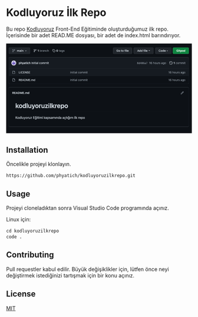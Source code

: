 # Kodluyoruz İlk Repo
Bu repo [Kodluyoruz](https://www.kodluyoruz.org) Front-End Eğitiminde oluşturduğumuz ilk repo. İçerisinde bir adet READ.ME dosyası, bir adet de index.html barındırıyor.

![](https://github.com/phyatich/kodluyoruzilkrepo/blob/main/kodluyoruzRepo.png)

## Installation
Öncelikle projeyi klonlayın.

```
https://github.com/phyatich/kodluyoruzilkrepo.git
```

## Usage

Projeyi cloneladıktan sonra Visual Studio Code programında açınız.

Linux için:

```
cd kodluyoruzilkrepo
code .
```

## Contributing

Pull requestler kabul edilir. Büyük değişiklikler için, lütfen önce neyi değiştirmek istediğinizi tartışmak için bir konu açınız.

## License

[MIT](https://opensource.org/licenses/MIT)
